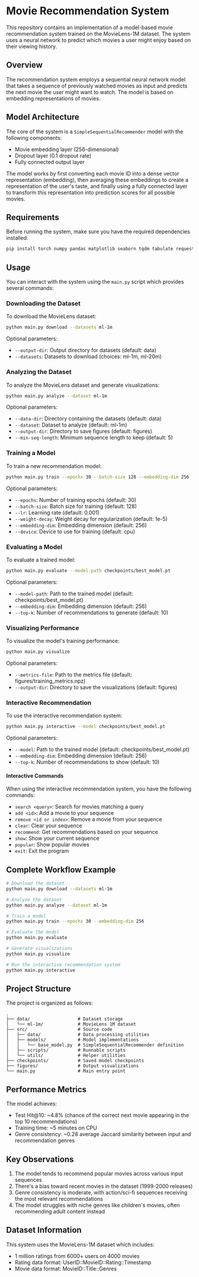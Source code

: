 # Movie Recommendation System

This repository contains an implementation of a model-based movie recommendation system trained on the MovieLens-1M dataset. The system uses a neural network to predict which movies a user might enjoy based on their viewing history.

## Overview

The recommendation system employs a sequential neural network model that takes a sequence of previously watched movies as input and predicts the next movie the user might want to watch. The model is based on embedding representations of movies.

## Model Architecture

The core of the system is a `SimpleSequentialRecommender` model with the following components:

- Movie embedding layer (256-dimensional)
- Dropout layer (0.1 dropout rate)
- Fully connected output layer

The model works by first converting each movie ID into a dense vector representation (embedding), then averaging these embeddings to create a representation of the user's taste, and finally using a fully connected layer to transform this representation into prediction scores for all possible movies.

## Requirements

Before running the system, make sure you have the required dependencies installed:

```bash
pip install torch numpy pandas matplotlib seaborn tqdm tabulate requests
```

## Usage

You can interact with the system using the `main.py` script which provides several commands:

### Downloading the Dataset

To download the MovieLens dataset:

```bash
python main.py download --datasets ml-1m
```

Optional parameters:

- `--output-dir`: Output directory for datasets (default: data)
- `--datasets`: Datasets to download (choices: ml-1m, ml-20m)

### Analyzing the Dataset

To analyze the MovieLens dataset and generate visualizations:

```bash
python main.py analyze --dataset ml-1m
```

Optional parameters:

- `--data-dir`: Directory containing the datasets (default: data)
- `--dataset`: Dataset to analyze (default: ml-1m)
- `--output-dir`: Directory to save figures (default: figures)
- `--min-seq-length`: Minimum sequence length to keep (default: 5)

### Training a Model

To train a new recommendation model:

```bash
python main.py train --epochs 30 --batch-size 128 --embedding-dim 256
```

Optional parameters:

- `--epochs`: Number of training epochs (default: 30)
- `--batch-size`: Batch size for training (default: 128)
- `--lr`: Learning rate (default: 0.001)
- `--weight-decay`: Weight decay for regularization (default: 1e-5)
- `--embedding-dim`: Embedding dimension (default: 256)
- `--device`: Device to use for training (default: cpu)

### Evaluating a Model

To evaluate a trained model:

```bash
python main.py evaluate --model-path checkpoints/best_model.pt
```

Optional parameters:

- `--model-path`: Path to the trained model (default: checkpoints/best_model.pt)
- `--embedding-dim`: Embedding dimension (default: 256)
- `--top-k`: Number of recommendations to generate (default: 10)

### Visualizing Performance

To visualize the model's training performance:

```bash
python main.py visualize
```

Optional parameters:

- `--metrics-file`: Path to the metrics file (default: figures/training_metrics.npz)
- `--output-dir`: Directory to save the visualizations (default: figures)

### Interactive Recommendation

To use the interactive recommendation system:

```bash
python main.py interactive --model checkpoints/best_model.pt
```

Optional parameters:

- `--model`: Path to the trained model (default: checkpoints/best_model.pt)
- `--embedding-dim`: Embedding dimension (default: 256)
- `--top-k`: Number of recommendations to show (default: 10)

#### Interactive Commands

When using the interactive recommendation system, you have the following commands:

- `search <query>`: Search for movies matching a query
- `add <id>`: Add a movie to your sequence
- `remove <id or index>`: Remove a movie from your sequence
- `clear`: Clear your sequence
- `recommend`: Get recommendations based on your sequence
- `show`: Show your current sequence
- `popular`: Show popular movies
- `exit`: Exit the program

## Complete Workflow Example

```bash
# Download the dataset
python main.py download --datasets ml-1m

# Analyze the dataset
python main.py analyze --dataset ml-1m

# Train a model
python main.py train --epochs 30 --embedding-dim 256

# Evaluate the model
python main.py evaluate

# Generate visualizations
python main.py visualize

# Run the interactive recommendation system
python main.py interactive
```

## Project Structure

The project is organized as follows:

```
.
├── data/                  # Dataset storage
│   └── ml-1m/             # MovieLens 1M dataset
├── src/                   # Source code
│   ├── data/              # Data processing utilities
│   ├── models/            # Model implementations
│   │   └── base_model.py  # SimpleSequentialRecommender definition
│   ├── scripts/           # Runnable scripts
│   └── utils/             # Helper utilities
├── checkpoints/           # Saved model checkpoints
├── figures/               # Output visualizations
└── main.py                # Main entry point
```

## Performance Metrics

The model achieves:

- Test Hit@10: ~4.8% (chance of the correct next movie appearing in the top 10 recommendations)
- Training time: ~5 minutes on CPU
- Genre consistency: ~0.28 average Jaccard similarity between input and recommendation genres

## Key Observations

1. The model tends to recommend popular movies across various input sequences
2. There's a bias toward recent movies in the dataset (1999-2000 releases)
3. Genre consistency is moderate, with action/sci-fi sequences receiving the most relevant recommendations
4. The model struggles with niche genres like children's movies, often recommending adult content instead

## Dataset Information

This system uses the MovieLens-1M dataset which includes:

- 1 million ratings from 6000+ users on 4000 movies
- Rating data format: UserID::MovieID::Rating::Timestamp
- Movie data format: MovieID::Title::Genres

